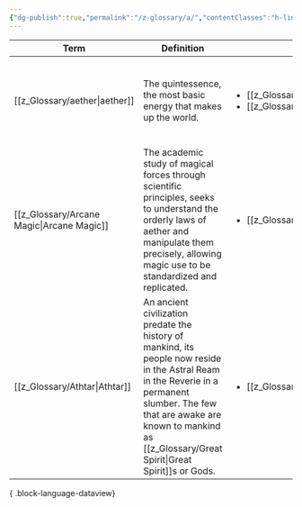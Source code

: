 ```yaml
---
{"dg-publish":true,"permalink":"/z-glossary/a/","contentClasses":"h-line hr-no-icon","tags":["GlossaryIndex/Letter"],"noteIcon":""}
---
```




| Term                                         | Definition                                                                                                                                                                                                        | Topic                                                                                                 | Related                                                                                                                                                                                                                                                                                 |
| -------------------------------------------- | ----------------------------------------------------------------------------------------------------------------------------------------------------------------------------------------------------------------- | ----------------------------------------------------------------------------------------------------- | --------------------------------------------------------------------------------------------------------------------------------------------------------------------------------------------------------------------------------------------------------------------------------------- |
| [[z_Glossary/aether\|aether]]             | The quintessence, the most basic energy that makes up the world.                                                                                                                                                  | <ul><li>[[z_Glossary/Index/Magic.md\\|Magic]]</li><li>[[z_Glossary/Index/Faith.md\\|Faith]]</li></ul> | <ul><li>[[z_Glossary/spirit.md\\|spirit]]</li><li>[[z_Glossary/Index/Magic.md\\|Magic]]</li><li>[[z_Glossary/Index/Faith.md\\|Faith]]</li><li>[[z_Glossary/spirit.md\\|spirit]]</li><li>[[z_Glossary/Lifestream.md\\|Lifestream]]</li><li>[[z_Glossary/element.md\\|element]]</li></ul> |
| [[z_Glossary/Arcane Magic\|Arcane Magic]] | The academic study of magical forces through scientific principles, seeks to understand the orderly laws of aether and manipulate them precisely, allowing magic use to be standardized and replicated.           | <ul><li>[[z_Glossary/Index/Magic.md\\|Magic]]</li></ul>                                               | <ul><li>[[z_Glossary/Index/Magic.md\\|Magic]]</li><li>[[z_Glossary/Cerulite.md\\|Cerulite]]</li></ul>                                                                                                                                                                                   |
| [[z_Glossary/Athtar\|Athtar]]             | An ancient civilization predate the history of mankind, its people now reside in the Astral Ream in the Reverie in a permanent slumber. The few that are awake are known to mankind as [[z_Glossary/Great Spirit\|Great Spirit]]s or Gods. | <ul><li>[[z_Glossary/Index/History.md\\|History]]</li></ul>                                           | <ul><li>[[z_Glossary/Index/History.md\\|History]]</li><li>[[z_Glossary/Lifestream.md\\|Lifestream]]</li><li>[[z_Glossary/Great Spirit.md\\|Great Spirit]]</li></ul>                                                                                                                     |

{ .block-language-dataview}
